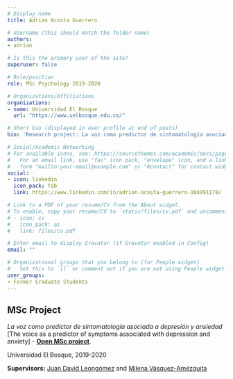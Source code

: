 ```yaml
---
# Display name
title: Adrian Acosta Guerrero

# Username (this should match the folder name)
authors:
- adrian

# Is this the primary user of the site?
superuser: false

# Role/position
role: MSc Psychology 2019-2020

# Organizations/Affiliations
organizations:
- name: Universidad El Bosque
  url: "https://www.uelbosque.edu.co/"

# Short bio (displayed in user profile at end of posts)
bio: 'Research project: La voz como predictor de sintomatología asociada a depresión y ansiedad'

# Social/Academic Networking
# For available icons, see: https://sourcethemes.com/academic/docs/page-builder/#icons
#   For an email link, use "fas" icon pack, "envelope" icon, and a link in the
#   form "mailto:your-email@example.com" or "#contact" for contact widget.
social:
- icon: linkedin
  icon_pack: fab
  link: https://www.linkedin.com/in/adrian-acosta-guerrero-166991178/

# Link to a PDF of your resume/CV from the About widget.
# To enable, copy your resume/CV to `static/files/cv.pdf` and uncomment the lines below.
# - icon: cv
#   icon_pack: ai
#   link: files/cv.pdf

# Enter email to display Gravatar (if Gravatar enabled in Config)
email: ""

# Organizational groups that you belong to (for People widget)
#   Set this to `[]` or comment out if you are not using People widget.
user_groups:
- Former Graduate Students
---
```


## **MSc Project**  

*La voz como predictor de sintomatología asociada a depresión y ansiedad* [The voice as a predictor of symptoms associated with depression and anxiety] - [**Open MSc project**](https://repositorio.unbosque.edu.co/handle/20.500.12495/4416).

Universidad El Bosque, 2019-2020

**Supervisors:** [Juan David Leongómez](/en/#about) and [Milena Vásquez-Amézquita](/en/author/milena-vasquez-amezquita/)
